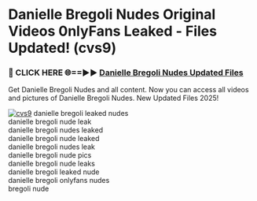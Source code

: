 # Danielle Bregoli Nudes Original Videos 0nlyFans Leaked - Files Updated! (cvs9)

<h3>🔴 CLICK HERE 🌐==►► <a href="https://tinyurl.com/yrmya6cz" rel="nofollow">Danielle Bregoli Nudes Updated Files</a></h3>

Get Danielle Bregoli Nudes and all content. Now you can access all videos and pictures of Danielle Bregoli Nudes. New Updated Files 2025!

[![cvs9](https://i.imgur.com/FMdXYCs.gif)](https://tinyurl.com/yrmya6cz)
danielle bregoli leaked nudes<br>
danielle bregoli nude leak<br>
danielle bregoli nudes leaked<br>
danielle bregoli nude leaked<br>
danielle bregoli nudes leak<br>
danielle bregoli nude pics<br>
danielle bregoli nude leaks<br>
danielle bregoli leaked nude<br>
danielle bregoli onlyfans nudes<br>
bregoli nude